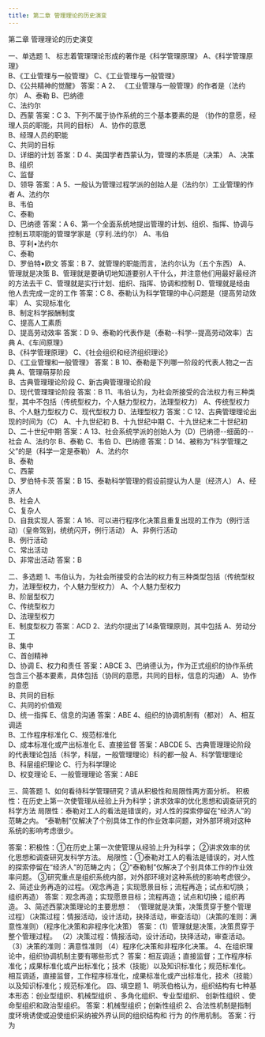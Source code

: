 ```yaml
---
title: 第二章 管理理论的历史演变
---
```


第二章 管理理论的历史演变

一、单选题
1、	标志着管理理论形成的著作是《科学管理原理》
A、《科学管理原理》               
B、《工业管理与一般管理》
C、《工业管理与一般管理》         
D、《公共精神的觉醒》
答案：A
2、	《工业管理与一般管理》的作者是（法约尔）
A、泰勒 
B、巴纳德  
C、法约尔  
D、西蒙
答案：C
3、下列不属于协作系统的三个基本要素的是   （协作的意愿，经理人员的职能，共同的目标）
A、协作的意愿  
B、经理人员的职能  
C、共同的目标  
D、详细的计划
答案：D
4、美国学者西蒙认为，管理的本质是（决策）
A、决策  
B、组织  
C、监督  
D、领导
答案：A
5、一般认为管理过程学派的创始人是（法约尔）工业管理的作者
A、法约尔  
B、韦伯  
C、泰勒  
D、巴纳德
答案：A
6、第一个全面系统地提出管理的计划、组织、指挥、协调与控制五项职能的管理学家是（亨利.法约尔）
A、韦伯  
B、亨利•法约尔  
C、泰勒  
D、罗伯特•欧文
答案：B
7、就管理的职能而言，法约尔认为（五个东西）
A、管理就是决策
B、管理就是要确切地知道要别人干什么，并注意他们用最好最经济的方法去干 
C、管理就是实行计划、组织、指挥、协调和控制 
D、管理就是经由他人去完成一定的工作
答案：C
8、泰勒认为科学管理的中心问题是（提高劳动效率）
A、实现标准化  
B、制定科学报酬制度  
C、提高人工素质  
D、提高劳动效率
答案：D
9、泰勒的代表作是（泰勒--科学--提高劳动效率）古典
A、《车间原理》                        
B、《科学管理原理》 
C、《社会组织和经济组织理论》          
D、《工业管理和一般管理》
答案：B
10、泰勒是下列哪一阶段的代表人物之一古典
A、管理萌芽阶段                         
B、古典管理理论阶段 
C、新古典管理理论阶段                   
D、现代管理理论阶段
答案：B
11、韦伯认为，为社会所接受的合法权力有三种类型，其中不包括（传统型权力，个人魅力型权力，法理型权力）
A、传统型权力
B、个人魅力型权力
C、现代型权力
D、法理型权力
答案：C
12、古典管理理论出现的时间为（C）
A、十九世纪初
B、十九世纪中期
C、十九世纪末二十世纪初
D、二十世纪中期
答案：A
13、社会系统学派的创始人为（D）巴纳德--细菌的--社会
A、法约尔
B、泰勒
C、韦伯
D、巴纳德
答案：D
14、被称为“科学管理之父”的是（科学一定是泰勒）
A、法约尔  
B、泰勒  
C、西蒙  
D、罗伯特卡茨
答案：B
15、泰勒科学管理的假设前提认为人是（经济人）
A、经济人  
B、社会人  
C、复杂人  
D、自我实现人
答案：A
16、可以进行程序化决策且重复出现的工作为（例行活动）（皇帝驾到，统统闪开，例行活动）
A、非例行活动  
B、例行活动  
C、常出活动  
D、非常出活动
答案：B

二、多选题
1、韦伯认为，为社会所接受的合法的权力有三种类型包括（传统型权力，法理型权力，个人魅力型权力）
A、个人魅力型权力  
B、阶层型权力  
C、传统型权力  
D、法理型权力  
E、制度型权力
答案：ACD
2、法约尔提出了14条管理原则，其中包括
A、劳动分工        
B、集中        
C、首创精神       
D、协调
E、权力和责任
答案：ABCE
3、巴纳德认为，作为正式组织的协作系统包含三个基本要素，具体包括（协同的意愿，共同的目标，信息的沟通）
A、协作的意愿      
B、共同的目标      
C、共同的价值观        
D、统一指挥
E、信息的沟通
答案：ABE
4、组织的协调机制有（都对）
A、相互调适                
B、工作程序标准化
C、规范标准化                
D、成本标准化或产出标准化
E、直接监督
答案：ABCDE
5、古典管理理论阶段的代表理论包括（科学，科层，一般管理理论）科的都一般
A、科学管理理论             
B、科层组织理论
C、行为科学理论             
D、权变理论
E、一般管理理论
答案：ABE

三、简答题
1、如何看待科学管理研究？请从积极性和局限性两方面分析。
积极性：在历史上第一次使管理从经验上升为科学；讲求效率的优化思想和调查研究的科学方法
局限性：泰勒对工人的看法是错误的，对人性的探索停留在“经济人”的范畴之内。
“泰勒制”仅解决了个别具体工作的作业效率问题，对外部环境对这种系统的影响考虑很少。

答案：积极性：①在历史上第一次使管理从经验上升为科学；
②讲求效率的优化思想和调查研究发科学方法。
局限性：①泰勒对工人的看法是错误的，对人性的探索停留在“经济人”的范畴之内；
②“泰勒制”仅解决了个别具体工作的作业效率问题。
③研究重点是组织系统内部，对外部环境对这种系统的影响考虑很少。
2、简述业务再造的过程。（观念再造；实现愿景目标；流程再造；试点和切换；组织再造）
答案：观念再造；实现愿景目标；流程再造；试点和切换；组织再造。
3、简述西蒙决策理论的主要思想：
（管理就是决策，决策贯穿于整个管理过程）（决策过程：情报活动，设计活动，抉择活动，审查活动）（决策的准则：满意性准则）（程序化决策和非程序化决策）
答案：（1）管理就是决策，决策贯穿于整个管理过程。
      （2）决策过程：情报活动，设计活动，抉择活动，审查活动。
（3）决策的准则：满意性准则
（4）程序化决策和非程序化决策。
4、在组织理论中，组织协调机制主要有哪些形式？
答案：相互调适；直接监督；工作程序标准化；成果标准化或产出标准化；技术（技能）以及知识标准化；规范标准化。
相互调适，直接监督，工作程序标准化，成果标准化或产出标准化，技术（技能）以及知识标准化；规范标准化。
四、填空题
1、明茨伯格认为，组织结构有七种基本形态：创业型组织、机械型组织              、多角化组织、专业型组织、    创新性组织          、使命型组织和政治型组织。
答案：机械型组织；创新性组织
2、合法性机制是指制度环境诱使或迫使组织采纳被外界认同的组织结构和   行为        的作用机制。
答案：行为
